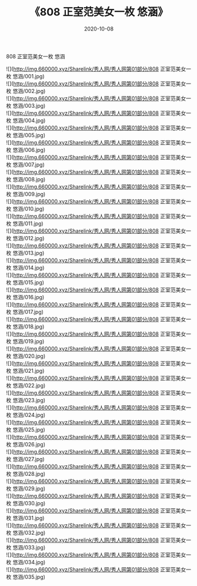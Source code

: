 ﻿---
layout: post
title:  《808 正室范美女一枚 悠涵》
date:   2020-10-08
img: http://img.660000.xyz/Sharelink/秀人网/秀人网第01部分/808 正室范美女一枚 悠涵/000.jpg
categories: [美女, 清纯, 唯美]
---

808 正室范美女一枚 悠涵

  ![](http://img.660000.xyz/Sharelink/秀人网/秀人网第01部分/808 正室范美女一枚 悠涵/001.jpg) <br> ![](http://img.660000.xyz/Sharelink/秀人网/秀人网第01部分/808 正室范美女一枚 悠涵/002.jpg) <br> ![](http://img.660000.xyz/Sharelink/秀人网/秀人网第01部分/808 正室范美女一枚 悠涵/003.jpg) <br> ![](http://img.660000.xyz/Sharelink/秀人网/秀人网第01部分/808 正室范美女一枚 悠涵/004.jpg) <br> ![](http://img.660000.xyz/Sharelink/秀人网/秀人网第01部分/808 正室范美女一枚 悠涵/005.jpg) <br> ![](http://img.660000.xyz/Sharelink/秀人网/秀人网第01部分/808 正室范美女一枚 悠涵/006.jpg) <br> ![](http://img.660000.xyz/Sharelink/秀人网/秀人网第01部分/808 正室范美女一枚 悠涵/007.jpg) <br> ![](http://img.660000.xyz/Sharelink/秀人网/秀人网第01部分/808 正室范美女一枚 悠涵/008.jpg) <br> ![](http://img.660000.xyz/Sharelink/秀人网/秀人网第01部分/808 正室范美女一枚 悠涵/009.jpg) <br> ![](http://img.660000.xyz/Sharelink/秀人网/秀人网第01部分/808 正室范美女一枚 悠涵/010.jpg) <br> ![](http://img.660000.xyz/Sharelink/秀人网/秀人网第01部分/808 正室范美女一枚 悠涵/011.jpg) <br> ![](http://img.660000.xyz/Sharelink/秀人网/秀人网第01部分/808 正室范美女一枚 悠涵/012.jpg) <br> ![](http://img.660000.xyz/Sharelink/秀人网/秀人网第01部分/808 正室范美女一枚 悠涵/013.jpg) <br> ![](http://img.660000.xyz/Sharelink/秀人网/秀人网第01部分/808 正室范美女一枚 悠涵/014.jpg) <br> ![](http://img.660000.xyz/Sharelink/秀人网/秀人网第01部分/808 正室范美女一枚 悠涵/015.jpg) <br> ![](http://img.660000.xyz/Sharelink/秀人网/秀人网第01部分/808 正室范美女一枚 悠涵/016.jpg) <br> ![](http://img.660000.xyz/Sharelink/秀人网/秀人网第01部分/808 正室范美女一枚 悠涵/017.jpg) <br> ![](http://img.660000.xyz/Sharelink/秀人网/秀人网第01部分/808 正室范美女一枚 悠涵/018.jpg) <br> ![](http://img.660000.xyz/Sharelink/秀人网/秀人网第01部分/808 正室范美女一枚 悠涵/019.jpg) <br> ![](http://img.660000.xyz/Sharelink/秀人网/秀人网第01部分/808 正室范美女一枚 悠涵/020.jpg) <br> ![](http://img.660000.xyz/Sharelink/秀人网/秀人网第01部分/808 正室范美女一枚 悠涵/021.jpg) <br> ![](http://img.660000.xyz/Sharelink/秀人网/秀人网第01部分/808 正室范美女一枚 悠涵/022.jpg) <br> ![](http://img.660000.xyz/Sharelink/秀人网/秀人网第01部分/808 正室范美女一枚 悠涵/023.jpg) <br> ![](http://img.660000.xyz/Sharelink/秀人网/秀人网第01部分/808 正室范美女一枚 悠涵/024.jpg) <br> ![](http://img.660000.xyz/Sharelink/秀人网/秀人网第01部分/808 正室范美女一枚 悠涵/025.jpg) <br> ![](http://img.660000.xyz/Sharelink/秀人网/秀人网第01部分/808 正室范美女一枚 悠涵/026.jpg) <br> ![](http://img.660000.xyz/Sharelink/秀人网/秀人网第01部分/808 正室范美女一枚 悠涵/027.jpg) <br> ![](http://img.660000.xyz/Sharelink/秀人网/秀人网第01部分/808 正室范美女一枚 悠涵/028.jpg) <br> ![](http://img.660000.xyz/Sharelink/秀人网/秀人网第01部分/808 正室范美女一枚 悠涵/029.jpg) <br> ![](http://img.660000.xyz/Sharelink/秀人网/秀人网第01部分/808 正室范美女一枚 悠涵/030.jpg) <br> ![](http://img.660000.xyz/Sharelink/秀人网/秀人网第01部分/808 正室范美女一枚 悠涵/031.jpg) <br> ![](http://img.660000.xyz/Sharelink/秀人网/秀人网第01部分/808 正室范美女一枚 悠涵/032.jpg) <br> ![](http://img.660000.xyz/Sharelink/秀人网/秀人网第01部分/808 正室范美女一枚 悠涵/033.jpg) <br> ![](http://img.660000.xyz/Sharelink/秀人网/秀人网第01部分/808 正室范美女一枚 悠涵/034.jpg) <br> ![](http://img.660000.xyz/Sharelink/秀人网/秀人网第01部分/808 正室范美女一枚 悠涵/035.jpg) <br>